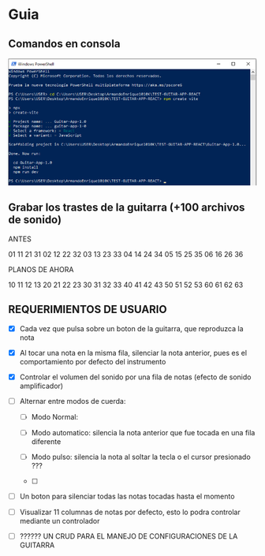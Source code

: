 # Guia

## Comandos en consola

![](assets/2024-07-18-23-46-59-image.png)

## Grabar los trastes de la guitarra (+100 archivos de sonido)

ANTES

01  11  21  31
02  12  22  32
03  13  23  33
04  14  24  34
05  15  25  35
06  16  26   36

PLANOS DE AHORA

10 11 12 13
20 21 22 23
30 31 32 33
40 41 42 43
50 51 52 53
60 61 62 63

## REQUERIMIENTOS DE USUARIO

- [x] Cada vez que pulsa sobre un boton de la guitarra, que reproduzca la nota

- [x] Al tocar una nota en la misma fila, silenciar la nota anterior, pues es el comportamiento por defecto del instrumento

- [x] Controlar el volumen del sonido por una fila de notas (efecto de sonido amplificador)

- [ ] Alternar entre modos de cuerda:
  
  - [ ] Modo Normal:
  
  - [ ] Modo automatico: silencia la nota anterior que fue tocada en una fila diferente
  
  - [ ] Modo pulso: silencia la nota al soltar la tecla o el cursor presionado ???
  
  - [ ] 

- [ ] Un boton para silenciar todas las notas tocadas hasta el momento

- [ ] Visualizar 11 columnas de notas por defecto, esto lo podra controlar mediante un controlador

- [ ] ?????? UN CRUD PARA EL MANEJO DE CONFIGURACIONES DE LA GUITARRA 
